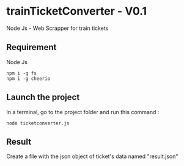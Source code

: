# trainTicketConverter - V0.1
Node Js - Web Scrapper for train tickets

## Requirement
Node Js
```
npm i -g fs
npm i -g cheerio
```

## Launch the project
In a terminal, go to the project folder and run this command :
```
node ticketconverter.js
```
## Result
Create a file with the json object of ticket's data named "result.json"
